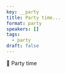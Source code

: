```yaml
---
key: __party
title: Party time...
format: party
speakers: []
tags:
  - party
draft: false
---
```

🎉 Party time